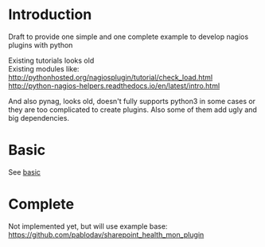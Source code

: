 Introduction
============

Draft to provide one simple and one complete example to develop nagios plugins with python

Existing tutorials looks old  
Existing modules like:  
http://pythonhosted.org/nagiosplugin/tutorial/check_load.html
http://python-nagios-helpers.readthedocs.io/en/latest/intro.html

And also pynag, looks old, doesn't fully supports python3 in some cases or they are too complicated to create plugins. Also some of them add ugly and big dependencies.

Basic
=====

See [basic](basic/basic_plugin.py)

Complete
========

Not implemented yet, but will use example base:  https://github.com/pablodav/sharepoint_health_mon_plugin
